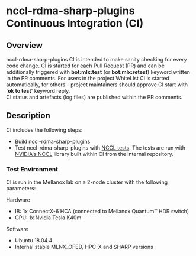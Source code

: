 # nccl-rdma-sharp-plugins Continuous Integration (CI)
## Overview
nccl-rdma-sharp-plugins CI is intended to make sanity checking for every code change. CI is started for each Pull Request (PR) and can be additionally triggered with **bot:mlx:test** (or **bot:mlx:retest**) keyword written in the PR comments. For users in the project WhiteList CI is started automatically, for others - project maintainers should approve CI start with '**ok to test**' keyword reply.<br>
CI status and artefacts (log files) are published within the PR comments.
## Description
CI includes the following steps:
* Build nccl-rdma-sharp-plugins
* Test nccl-rdma-sharp-plugins with [NCCL tests](https://github.com/nvidia/nccl-tests). 
The tests are run with [NVIDIA's NCCL](https://github.com/NVIDIA/nccl) library built within CI from the internal repository.
### Test Environment
CI is run in the Mellanox lab on a 2-node cluster with the following parameters:

Hardware
* IB: 1x ConnectX-6 HCA (connected to Mellanox Quantum™ HDR switch)
* GPU: 1x Nvidia Tesla K40m

Software
* Ubuntu 18.04.4
* Internal stable MLNX_OFED, HPC-X and SHARP versions
